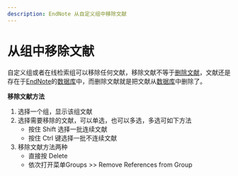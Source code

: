 ```yaml
---
description: EndNote 从自定义组中移除文献
---
```


# 从组中移除文献

自定义组或者在线检索组可以移除任何文献，移除文献不等于[删除文献](Deleting_Refs_frm_a_Grp.htm)，文献还是存在于[EndNote](http://www.howsci.com/tag/endnote/)的[数据库](http://www.howsci.com/tag/library/)中，而删除文献就是把文献从[数据库](http://www.howsci.com/tag/library/)中删除了。

**移除文献方法**

1. 选择一个组，显示该组文献
2. 选择需要移除的文献，可以单选，也可以多选，多选可如下方法
   * 按住 Shift 选择一批连续文献
   * 按住 Ctrl 键选择一批不连续文献
3. 移除文献方法两种
   * 直接按 Delete
   * 依次打开菜单Groups &gt;&gt; Remove References from Group

